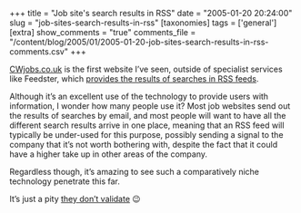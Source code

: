 +++
title = "Job site's search results in RSS"
date = "2005-01-20 20:24:00"
slug = "job-sites-search-results-in-rss"
[taxonomies]
tags = ['general']
[extra]
show_comments = "true"
comments_file = "/content/blog/2005/01/2005-01-20-job-sites-search-results-in-rss-comments.csv"
+++

[CWjobs.co.uk](http://www.cwjobs.co.uk/) is the first website I’ve seen, outside of specialist services like Feedster, which [provides the results of searches in RSS feeds](http://www.cwjobs.co.uk/rss_help.asp).

Although it’s an excellent use of the technology to provide users with information, I wonder how many people use it? Most job websites send out the results of searches by email, and most people will want to have all the different search results arrive in one place, meaning that an RSS feed will typically be under-used for this purpose, possibly sending a signal to the company that it’s not worth bothering with, despite the fact that it could have a higher take up in other areas of the company.

Regardless though, it’s amazing to see such a comparatively niche technology penetrate this far.

It’s just a pity [they don’t validate](http://feedvalidator.org/check.cgi?url=http%3A%2F%2Fwww.cwjobs.co.uk%2Frss.asp%3FjobType1%3D%26PostedDays%3D7%26Keywords%3D%26Sort%3D1%26Locations%3D) 😉
